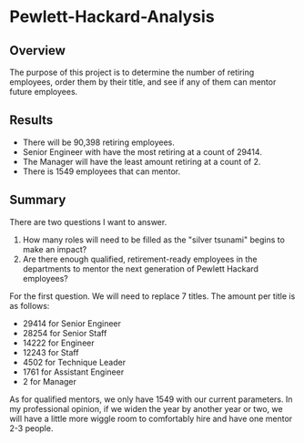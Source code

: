 # Pewlett-Hackard-Analysis
## Overview
The purpose of this project is to determine the number of retiring employees, order them by their title, and see if any of them can mentor future employees.

## Results
- There will be 90,398 retiring employees.
- Senior Engineer with have the most retiring at a count of 29414.
- The Manager will have the least amount retiring at a count of 2.
- There is 1549 employees that can mentor.

## Summary
There are two questions I want to answer.
1) How many roles will need to be filled as the "silver tsunami" begins to make an impact?
2) Are there enough qualified, retirement-ready employees in the departments to mentor the next generation of Pewlett Hackard employees?

For the first question. We will need to replace 7 titles. The amount per title is as follows:
- 29414 for Senior Engineer
- 28254 for Senior Staff
- 14222 for Engineer
- 12243 for Staff
- 4502 for Technique Leader
- 1761 for Assistant Engineer
- 2 for Manager

As for qualified mentors, we only have 1549 with our current parameters. In my professional opinion, if we widen the year by another year or two, we will have a little more wiggle room to comfortably hire and have one mentor 2-3 people.

